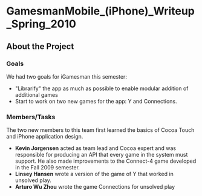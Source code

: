GamesmanMobile\_(iPhone)\_Writeup\_Spring\_2010
===============================================

About the Project
-----------------

### Goals

We had two goals for iGamesman this semester:

-   "Librarify" the app as much as possible to enable modular addition of additional games
-   Start to work on two new games for the app: Y and Connections.

### Members/Tasks

The two new members to this team first learned the basics of Cocoa Touch and iPhone application design.

-   **Kevin Jorgensen** acted as team lead and Cocoa expert and was responsible for producing an API that every game in the system must support. He also made improvements to the Connect-4 game developed in the Fall 2009 semester.
-   **Linsey Hansen** wrote a version of the game of Y that worked in unsolved play.
-   **Arturo Wu Zhou** wrote the game Connections for unsolved play

